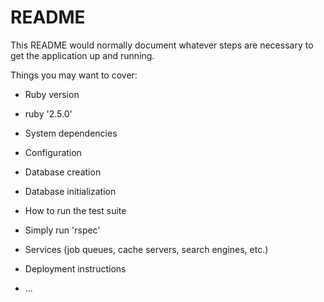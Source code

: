 # README

This README would normally document whatever steps are necessary to get the
application up and running.

Things you may want to cover:

* Ruby version
 - ruby '2.5.0'
* System dependencies

* Configuration

* Database creation

* Database initialization

* How to run the test suite
 - Simply run 'rspec' 
* Services (job queues, cache servers, search engines, etc.)

* Deployment instructions

* ...

